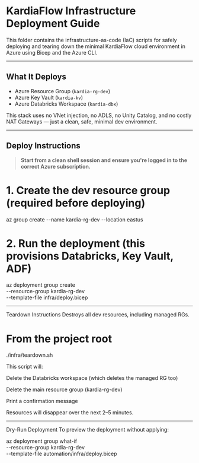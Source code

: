 # KardiaFlow Infrastructure Deployment Guide

This folder contains the infrastructure-as-code (IaC) scripts for safely deploying and tearing down the minimal KardiaFlow cloud environment in Azure using Bicep and the Azure CLI.

---

## What It Deploys

- Azure Resource Group (`kardia-rg-dev`)
- Azure Key Vault (`kardia-kv`)
- Azure Databricks Workspace (`kardia-dbx`)

This stack uses no VNet injection, no ADLS, no Unity Catalog, and no costly NAT Gateways — just a clean, safe, minimal dev environment.

---

## Deploy Instructions

> **Start from a clean shell session and ensure you're logged in to the correct Azure subscription.**

# 1. Create the dev resource group (required before deploying)
az group create --name kardia-rg-dev --location eastus

# 2. Run the deployment (this provisions Databricks, Key Vault, ADF)
az deployment group create \
  --resource-group kardia-rg-dev \
  --template-file infra/deploy.bicep

---

Teardown Instructions
Destroys all dev resources, including managed RGs.

# From the project root
./infra/teardown.sh

This script will:

Delete the Databricks workspace (which deletes the managed RG too)

Delete the main resource group (kardia-rg-dev)

Print a confirmation message

Resources will disappear over the next 2–5 minutes.

---

Dry-Run Deployment
To preview the deployment without applying:

az deployment group what-if \
  --resource-group kardia-rg-dev \
  --template-file automation/infra/deploy.bicep

